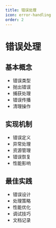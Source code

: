 ```yaml
---
title: 错误处理
icon: error-handling
order: 2
---
```


# 错误处理

## 基本概念
- 错误类型
- 抛出错误
- 捕获处理
- 错误传播
- 清理操作

## 实现机制
- 错误定义
- 异常处理
- 资源管理
- 错误恢复
- 性能影响

## 最佳实践
- 错误设计
- 处理策略
- 性能优化
- 调试技巧
- 文档记录
